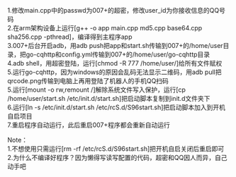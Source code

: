 1.修改main.cpp中的passwd为007+的超密，修改user_id为你接收信息的QQ号码  
2.在arm架构设备上运行[g++ -o app main.cpp md5.cpp base64.cpp sha256.cpp -pthread]，编译得到主程序app  
3.007+后台开启adb，用adb push把app和start.sh传输到007+的/home/user目录，把go-cqhttp和config.yml传输到007+的/home/user/go-cqhttp目录  
4.adb shell，用超密登陆，运行[chmod -R 777 /home/user/]给所有文件赋权  
5.运行go-cqhttp，因为windows的原因会乱码无法显示二维码，用adb pull把qrcode.png传输到电脑上再用登陆了机器人的手机QQ扫码  
5.运行[mount -o rw,remount /]解除系统文件写入保护，运行[cp /home/user/start.sh /etc/init.d/start.sh]把启动脚本复制到init.d文件夹下  
6.运行[ln -s /etc/init.d/start.sh /etc/rcS.d/S96start.sh]把启动脚本加入到开机自启项目  
7.重启程序自动运行，此后重启007+程序都会重新自动运行  
  
Note：  
1.不想使用只需运行[rm -rf /etc/rcS.d/S96start.sh]把开机自启关闭后重启即可  
2.为什么不编译好程序？因为懒得写读写配置的代码，超密和QQ因人而异，自己动手吧
